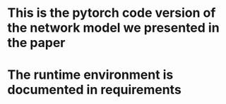 # This is the pytorch code version of the network model we presented in the paper
# The runtime environment is documented in requirements

